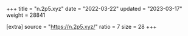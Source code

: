 +++
title = "n.2p5.xyz"
date = "2022-03-22"
updated = "2023-03-17"
weight = 28841

[extra]
source = "https://n.2p5.xyz/"
ratio = 7
size = 28
+++
